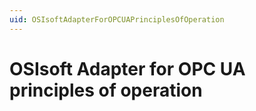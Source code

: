 ```yaml
---
uid: OSIsoftAdapterForOPCUAPrinciplesOfOperation
---
```


# OSIsoft Adapter for OPC UA principles of operation
